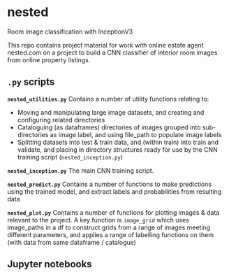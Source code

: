 # nested
Room image classification with InceptionV3

This repo contains project material for work with online estate agent nested.com on a project to build a CNN classifier of interior room images from online property listings.

## `.py` scripts

**`nested_utilities.py`** 
Contains a number of utility functions relating to:
- Moving and manipulating large image datasets, and creating and configuring related directories
- Cataloguing (as dataframes)  directories of images grouped into sub-directories as image label, and using file_path to populate image labels
- Splitting datasets into test & train data, and (within train) into train and validate, and placing in directory structures ready for use by the CNN training script (`nested_inception.py`)

**`nested_inception.py`**
The main CNN training script.

**`nested_predict.py`**
Contains a number of functions to make predictions using the trained model, and extract labels and probabilities from resulting data

**`nested_plot.py`**
Contains a number of functions for plotting images & data relevant to the project.
A key function is `image_grid` which uses image_paths in a df to construct grids from a range of images meeting different parameters, and applies a range of labelling functions on them (with data from same dataframe / catalogue)


## Jupyter notebooks

